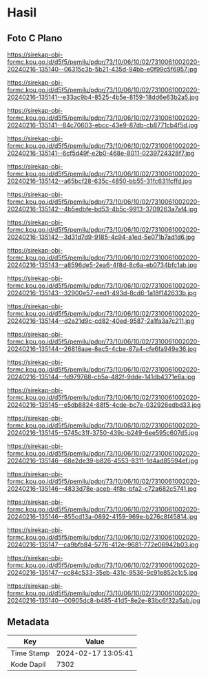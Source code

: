 # Hasil

## Foto C Plano

https://sirekap-obj-formc.kpu.go.id/d5f5/pemilu/pdpr/73/10/06/10/02/7310061002020-20240216-135140--06315c3b-5b21-435d-94bb-e0f99c5f6957.jpg

https://sirekap-obj-formc.kpu.go.id/d5f5/pemilu/pdpr/73/10/06/10/02/7310061002020-20240216-135141--e33ac9b4-8525-4b5e-8159-18dd6e63b2a5.jpg

https://sirekap-obj-formc.kpu.go.id/d5f5/pemilu/pdpr/73/10/06/10/02/7310061002020-20240216-135141--84c70603-ebcc-43e9-87db-cb8771cb4f5d.jpg

https://sirekap-obj-formc.kpu.go.id/d5f5/pemilu/pdpr/73/10/06/10/02/7310061002020-20240216-135141--6cf5d49f-e2b0-468e-8011-0239724328f7.jpg

https://sirekap-obj-formc.kpu.go.id/d5f5/pemilu/pdpr/73/10/06/10/02/7310061002020-20240216-135142--a65bcf28-635c-4850-bb55-31fc631fcffd.jpg

https://sirekap-obj-formc.kpu.go.id/d5f5/pemilu/pdpr/73/10/06/10/02/7310061002020-20240216-135142--4b5edbfe-bd53-4b5c-9913-3709263a7af4.jpg

https://sirekap-obj-formc.kpu.go.id/d5f5/pemilu/pdpr/73/10/06/10/02/7310061002020-20240216-135142--3d31d7d9-9185-4c94-a1ed-5e071b7ad1d6.jpg

https://sirekap-obj-formc.kpu.go.id/d5f5/pemilu/pdpr/73/10/06/10/02/7310061002020-20240216-135143--a8596de5-2ea6-4f8d-8c6a-eb0734bfc1ab.jpg

https://sirekap-obj-formc.kpu.go.id/d5f5/pemilu/pdpr/73/10/06/10/02/7310061002020-20240216-135143--32900e57-eed1-493d-8cd6-1a18f142633b.jpg

https://sirekap-obj-formc.kpu.go.id/d5f5/pemilu/pdpr/73/10/06/10/02/7310061002020-20240216-135144--d2a21d9c-cd82-40ed-9587-2a1fa3a7c211.jpg

https://sirekap-obj-formc.kpu.go.id/d5f5/pemilu/pdpr/73/10/06/10/02/7310061002020-20240216-135144--26818aae-8ec5-4cbe-87a4-cfe6fa949e36.jpg

https://sirekap-obj-formc.kpu.go.id/d5f5/pemilu/pdpr/73/10/06/10/02/7310061002020-20240216-135144--fd979768-cb5a-482f-9dde-141db4371e6a.jpg

https://sirekap-obj-formc.kpu.go.id/d5f5/pemilu/pdpr/73/10/06/10/02/7310061002020-20240216-135145--e5db8824-88f5-4cde-bc7e-032926edbd33.jpg

https://sirekap-obj-formc.kpu.go.id/d5f5/pemilu/pdpr/73/10/06/10/02/7310061002020-20240216-135145--5745c31f-3750-439c-b249-6ee595c607d5.jpg

https://sirekap-obj-formc.kpu.go.id/d5f5/pemilu/pdpr/73/10/06/10/02/7310061002020-20240216-135146--68e2de39-b826-4553-8311-1d4ad85594ef.jpg

https://sirekap-obj-formc.kpu.go.id/d5f5/pemilu/pdpr/73/10/06/10/02/7310061002020-20240216-135146--4833d78e-aceb-4f8c-bfa2-c72a682c5741.jpg

https://sirekap-obj-formc.kpu.go.id/d5f5/pemilu/pdpr/73/10/06/10/02/7310061002020-20240216-135146--855cd13a-0892-4159-969e-b276c8f45814.jpg

https://sirekap-obj-formc.kpu.go.id/d5f5/pemilu/pdpr/73/10/06/10/02/7310061002020-20240216-135147--ca9bfb84-5776-412e-9681-772e06942b03.jpg

https://sirekap-obj-formc.kpu.go.id/d5f5/pemilu/pdpr/73/10/06/10/02/7310061002020-20240216-135147--cc84c533-35eb-431c-9536-9c91e852c1c5.jpg

https://sirekap-obj-formc.kpu.go.id/d5f5/pemilu/pdpr/73/10/06/10/02/7310061002020-20240216-135140--00905dc8-b485-41d5-8e2e-83bc6f32a5ab.jpg


## Metadata

| Key        | Value               |
| ---------- | ------------------- |
| Time Stamp | 2024-02-17 13:05:41 |
| Kode Dapil | 7302                |



